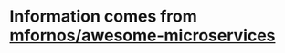 # Information comes from [mfornos/awesome-microservices](https://github.com/mfornos/awesome-microservices)

